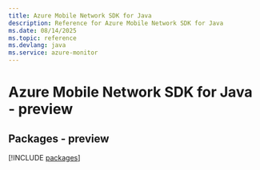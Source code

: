 ```yaml
---
title: Azure Mobile Network SDK for Java
description: Reference for Azure Mobile Network SDK for Java
ms.date: 08/14/2025
ms.topic: reference
ms.devlang: java
ms.service: azure-monitor
---
```

# Azure Mobile Network SDK for Java - preview
## Packages - preview
[!INCLUDE [packages](mobile-network-index.md)]